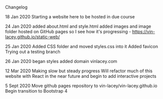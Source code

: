 Changelog

18 Jan 2020
Starting a website here to be hosted in due course

24 Jan 2020
added about.html and style.html
added images and image folder
hosted on GitHub pages so I see how it's progressing - https://vin-lacey.github.io/static-web/

25 Jan 2020
Added CSS folder and moved styles.css into it
Added favicon
Trying out a testing branch

26 Jan 2020
began styles 
added domain vinlacey.com

12 Mar 2020
Making slow but steady progress
Will refactor much of this website with React in the near future and begin to add interactive projects 

5 Sept 2020
Move github pages repository to vin-lacey/vin-lacey.github.io
Begin transition to Bootstrap 4
